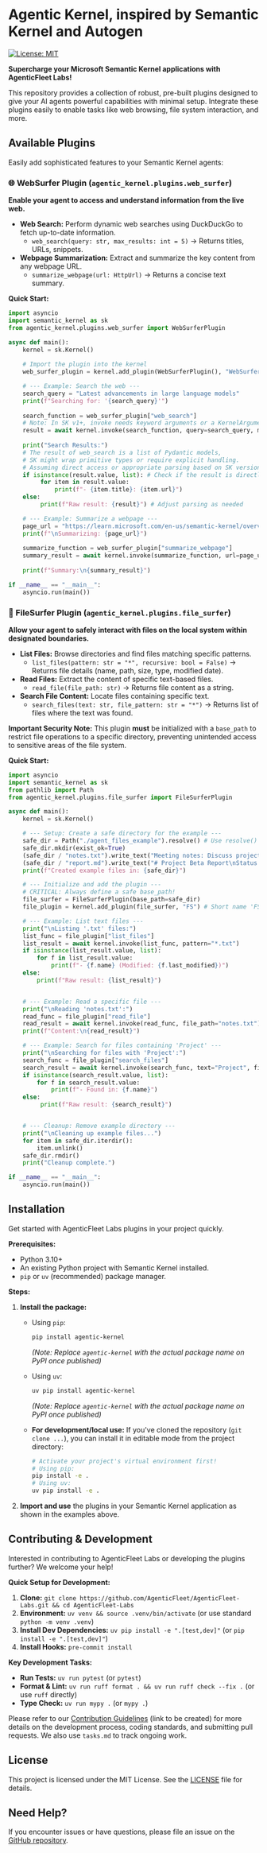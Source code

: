 # Agentic Kernel, inspired by Semantic Kernel and Autogen

[![License: MIT](https://img.shields.io/badge/License-MIT-yellow.svg)](https://opensource.org/licenses/MIT)
<!-- Add other badges: PyPI version, build status, etc. -->

**Supercharge your Microsoft Semantic Kernel applications with AgenticFleet Labs!**

This repository provides a collection of robust, pre-built plugins designed to give your AI agents powerful capabilities with minimal setup. Integrate these plugins easily to enable tasks like web browsing, file system interaction, and more.

## Available Plugins

Easily add sophisticated features to your Semantic Kernel agents:

### 🌐 WebSurfer Plugin (`agentic_kernel.plugins.web_surfer`)

**Enable your agent to access and understand information from the live web.**

* **Web Search:** Perform dynamic web searches using DuckDuckGo to fetch up-to-date information.
  * `web_search(query: str, max_results: int = 5)` -> Returns titles, URLs, snippets.
* **Webpage Summarization:** Extract and summarize the key content from any webpage URL.
  * `summarize_webpage(url: HttpUrl)` -> Returns a concise text summary.

**Quick Start:**

```python
import asyncio
import semantic_kernel as sk
from agentic_kernel.plugins.web_surfer import WebSurferPlugin

async def main():
    kernel = sk.Kernel()
    
    # Import the plugin into the kernel
    web_surfer_plugin = kernel.add_plugin(WebSurferPlugin(), "WebSurfer")

    # --- Example: Search the web ---
    search_query = "Latest advancements in large language models"
    print(f"Searching for: '{search_query}'")
    
    search_function = web_surfer_plugin["web_search"]
    # Note: In SK v1+, invoke needs keyword arguments or a KernelArguments object
    result = await kernel.invoke(search_function, query=search_query, max_results=3) 
    
    print("Search Results:")
    # The result of web_search is a list of Pydantic models, 
    # SK might wrap primitive types or require explicit handling.
    # Assuming direct access or appropriate parsing based on SK version:
    if isinstance(result.value, list): # Check if the result is directly the list
         for item in result.value:
             print(f"- {item.title}: {item.url}")
    else:
         print(f"Raw result: {result}") # Adjust parsing as needed

    # --- Example: Summarize a webpage ---
    page_url = "https://learn.microsoft.com/en-us/semantic-kernel/overview/"
    print(f"\nSummarizing: {page_url}")
    
    summarize_function = web_surfer_plugin["summarize_webpage"]
    summary_result = await kernel.invoke(summarize_function, url=page_url)
    
    print(f"Summary:\n{summary_result}")

if __name__ == "__main__":
    asyncio.run(main())
```

### 📁 FileSurfer Plugin (`agentic_kernel.plugins.file_surfer`)

**Allow your agent to safely interact with files on the local system within designated boundaries.**

* **List Files:** Browse directories and find files matching specific patterns.
  * `list_files(pattern: str = "*", recursive: bool = False)` -> Returns file details (name, path, size, type, modified date).
* **Read Files:** Extract the content of specific text-based files.
  * `read_file(file_path: str)` -> Returns file content as a string.
* **Search File Content:** Locate files containing specific text.
  * `search_files(text: str, file_pattern: str = "*")` -> Returns list of files where the text was found.

**Important Security Note:** This plugin **must** be initialized with a `base_path` to restrict file operations to a specific directory, preventing unintended access to sensitive areas of the file system.

**Quick Start:**

```python
import asyncio
import semantic_kernel as sk
from pathlib import Path
from agentic_kernel.plugins.file_surfer import FileSurferPlugin

async def main():
    kernel = sk.Kernel()

    # --- Setup: Create a safe directory for the example ---
    safe_dir = Path("./agent_files_example").resolve() # Use resolve() for absolute path
    safe_dir.mkdir(exist_ok=True)
    (safe_dir / "notes.txt").write_text("Meeting notes: Discuss project Alpha.")
    (safe_dir / "report.md").write_text("# Project Beta Report\nStatus: Ongoing.")
    print(f"Created example files in: {safe_dir}")

    # --- Initialize and add the plugin ---
    # CRITICAL: Always define a safe base_path!
    file_surfer = FileSurferPlugin(base_path=safe_dir) 
    file_plugin = kernel.add_plugin(file_surfer, "FS") # Short name 'FS'

    # --- Example: List text files ---
    print("\nListing '.txt' files:")
    list_func = file_plugin["list_files"]
    list_result = await kernel.invoke(list_func, pattern="*.txt")
    if isinstance(list_result.value, list):
        for f in list_result.value:
            print(f"- {f.name} (Modified: {f.last_modified})")
    else:
        print(f"Raw result: {list_result}")


    # --- Example: Read a specific file ---
    print("\nReading 'notes.txt':")
    read_func = file_plugin["read_file"]
    read_result = await kernel.invoke(read_func, file_path="notes.txt")
    print(f"Content:\n{read_result}")

    # --- Example: Search for files containing 'Project' ---
    print("\nSearching for files with 'Project':")
    search_func = file_plugin["search_files"]
    search_result = await kernel.invoke(search_func, text="Project", file_pattern="*.md")
    if isinstance(search_result.value, list):
        for f in search_result.value:
            print(f"- Found in: {f.name}")
    else:
         print(f"Raw result: {search_result}")


    # --- Cleanup: Remove example directory ---
    print("\nCleaning up example files...")
    for item in safe_dir.iterdir():
        item.unlink()
    safe_dir.rmdir()
    print("Cleanup complete.")

if __name__ == "__main__":
    asyncio.run(main())

```

## Installation

Get started with AgenticFleet Labs plugins in your project quickly.

**Prerequisites:**

* Python 3.10+
* An existing Python project with Semantic Kernel installed.
* `pip` or `uv` (recommended) package manager.

**Steps:**

1. **Install the package:**
    * Using `pip`:

        ```bash
        pip install agentic-kernel 
        ```

        *(Note: Replace `agentic-kernel` with the actual package name on PyPI once published)*
    * Using `uv`:

        ```bash
        uv pip install agentic-kernel 
        ```

        *(Note: Replace `agentic-kernel` with the actual package name on PyPI once published)*

    * **For development/local use:** If you've cloned the repository (`git clone ...`), you can install it in editable mode from the project directory:

        ```bash
        # Activate your project's virtual environment first!
        # Using pip:
        pip install -e . 
        # Using uv:
        uv pip install -e . 
        ```

2. **Import and use** the plugins in your Semantic Kernel application as shown in the examples above.

## Contributing & Development

Interested in contributing to AgenticFleet Labs or developing the plugins further? We welcome your help!

**Quick Setup for Development:**

1. **Clone:** `git clone https://github.com/AgenticFleet/AgenticFleet-Labs.git && cd AgenticFleet-Labs`
2. **Environment:** `uv venv && source .venv/bin/activate` (or use standard `python -m venv .venv`)
3. **Install Dev Dependencies:** `uv pip install -e ".[test,dev]"` (or `pip install -e ".[test,dev]"`)
4. **Install Hooks:** `pre-commit install`

**Key Development Tasks:**

* **Run Tests:** `uv run pytest` (or `pytest`)
* **Format & Lint:** `uv run ruff format . && uv run ruff check --fix .` (or use `ruff` directly)
* **Type Check:** `uv run mypy .` (or `mypy .`)

Please refer to our [Contribution Guidelines](CONTRIBUTING.md) (link to be created) for more details on the development process, coding standards, and submitting pull requests. We also use `tasks.md` to track ongoing work.

## License

This project is licensed under the MIT License. See the [LICENSE](LICENSE) file for details.

## Need Help?

If you encounter issues or have questions, please file an issue on the [GitHub repository](https://github.com/AgenticFleet/AgenticFleet-Labs/issues).
